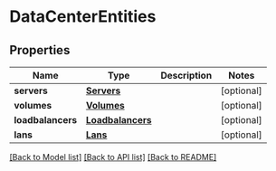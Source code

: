 # DataCenterEntities

## Properties
Name | Type | Description | Notes
------------ | ------------- | ------------- | -------------
**servers** | [**Servers**](Servers.md) |  | [optional] 
**volumes** | [**Volumes**](Volumes.md) |  | [optional] 
**loadbalancers** | [**Loadbalancers**](Loadbalancers.md) |  | [optional] 
**lans** | [**Lans**](Lans.md) |  | [optional] 

[[Back to Model list]](../README.md#documentation-for-models) [[Back to API list]](../README.md#documentation-for-api-endpoints) [[Back to README]](../README.md)


